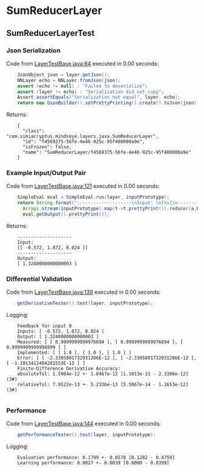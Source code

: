 # SumReducerLayer
## SumReducerLayerTest
### Json Serialization
Code from [LayerTestBase.java:84](../../../../../../../../MindsEye/src/test/java/com/simiacryptus/mindseye/layers/LayerTestBase.java#L84) executed in 0.00 seconds: 
```java
    JsonObject json = layer.getJson();
    NNLayer echo = NNLayer.fromJson(json);
    assert (echo != null) : "Failed to deserialize";
    assert (layer != echo) : "Serialization did not copy";
    Assert.assertEquals("Serialization not equal", layer, echo);
    return new GsonBuilder().setPrettyPrinting().create().toJson(json);
```

Returns: 

```
    {
      "class": "com.simiacryptus.mindseye.layers.java.SumReducerLayer",
      "id": "f4569375-56fe-4e46-925c-95f400000a9e",
      "isFrozen": false,
      "name": "SumReducerLayer/f4569375-56fe-4e46-925c-95f400000a9e"
    }
```



### Example Input/Output Pair
Code from [LayerTestBase.java:121](../../../../../../../../MindsEye/src/test/java/com/simiacryptus/mindseye/layers/LayerTestBase.java#L121) executed in 0.00 seconds: 
```java
    SimpleEval eval = SimpleEval.run(layer, inputPrototype);
    return String.format("--------------------\nInput: \n[%s]\n--------------------\nOutput: \n%s",
      Arrays.stream(inputPrototype).map(t->t.prettyPrint()).reduce((a,b)->a+",\n"+b).get(),
      eval.getOutput().prettyPrint());
```

Returns: 

```
    --------------------
    Input: 
    [[ -0.572, 1.872, 0.024 ]]
    --------------------
    Output: 
    [ 1.3240000000000003 ]
```



### Differential Validation
Code from [LayerTestBase.java:139](../../../../../../../../MindsEye/src/test/java/com/simiacryptus/mindseye/layers/LayerTestBase.java#L139) executed in 0.00 seconds: 
```java
    getDerivativeTester().test(layer, inputPrototype);
```
Logging: 
```
    Feedback for input 0
    Inputs: [ -0.572, 1.872, 0.024 ]
    Output: [ 1.3240000000000003 ]
    Measured: [ [ 0.9999999999976694 ], [ 0.9999999999976694 ], [ 0.9999999999998899 ] ]
    Implemented: [ [ 1.0 ], [ 1.0 ], [ 1.0 ] ]
    Error: [ [ -2.3305801732931286E-12 ], [ -2.3305801732931286E-12 ], [ -1.1013412404281553E-13 ] ]
    Finite-Difference Derivative Accuracy:
    absoluteTol: 1.5904e-12 +- 1.0467e-12 [1.1013e-13 - 2.3306e-12] (3#)
    relativeTol: 7.9522e-13 +- 5.2336e-13 [5.5067e-14 - 1.1653e-12] (3#)
    
```

### Performance
Code from [LayerTestBase.java:144](../../../../../../../../MindsEye/src/test/java/com/simiacryptus/mindseye/layers/LayerTestBase.java#L144) executed in 0.00 seconds: 
```java
    getPerformanceTester().test(layer, inputPrototype);
```
Logging: 
```
    Evaluation performance: 0.1799 +- 0.0578 [0.1282 - 0.4759]
    Learning performance: 0.0027 +- 0.0039 [0.0000 - 0.0399]
    
```

